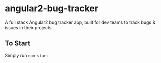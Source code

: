# angular2-bug-tracker
A full stack Angular2 bug tracker app, built for dev teams to track bugs &amp; issues in their projects.

## To Start
Simply run ```npm start```
